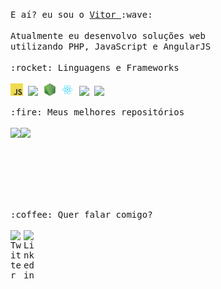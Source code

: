 <p>
  <samp>
     E aí? eu sou o <a href="https://www.linkedin.com/in/vitor-serrano/"> Vitor </a> :wave:
    <br />
    <br />Atualmente eu desenvolvo soluções web
    <br />utilizando PHP, JavaScript e AngularJS
    <br />
    <br />
    :rocket: Linguagens e Frameworks
    <br />
    <br /><code><img height="20" src="https://raw.githubusercontent.com/github/explore/80688e429a7d4ef2fca1e82350fe8e3517d3494d/topics/javascript/javascript.png"></code>
    <code><img height="20" src="https://user-images.githubusercontent.com/51726945/87152548-4d851a00-c28c-11ea-9f39-5a799361f051.png"></code>
    <code><img height="20" src="https://raw.githubusercontent.com/github/explore/80688e429a7d4ef2fca1e82350fe8e3517d3494d/topics/nodejs/nodejs.png"></code>
    <code><img height="20" src="https://raw.githubusercontent.com/github/explore/80688e429a7d4ef2fca1e82350fe8e3517d3494d/topics/react/react.png"></code>               <code><img height="20" src="https://user-images.githubusercontent.com/51726945/87152893-e7e55d80-c28c-11ea-8f0e-401da92bcdad.png"></code>
    <code><img height="20" src="https://user-images.githubusercontent.com/51726945/87152732-9ccb4a80-c28c-11ea-8868-09cacaa16dc6.png"></code>
  </samp>
</p>
<p>
  <samp>
    :fire: Meus melhores repositórios
    <br />
    <br />
    <a href="https://github.com/vitorserrano/ecoleta">
      <img align="left" src="https://github-readme-stats.anuraghazra1.vercel.app/api/pin/?username=vitorserrano&repo=ecoleta&title_color=fff&icon_color=79ff97&text_color=9f9f9f&bg_color=151515" />
    </a>
    <a href="https://github.com/vitorserrano/coronadev">
      <img align="left" src="https://github-readme-stats.anuraghazra1.vercel.app/api/pin/?username=vitorserrano&repo=coronadev&title_color=fff&icon_color=79ff97&text_color=9f9f9f&bg_color=151515" />
    </a>
    <br />
    <br />
    <br />
    <br />
  </samp>
</p>
<br>
<br>
<p>
  <samp>
     :coffee: Quer falar comigo?
    <br />
    <br />
    <a href="https://twitter.com/virtuzera">
      <img align="left" alt="Twitter" width="21px" src="https://raw.githubusercontent.com/anuraghazra/anuraghazra/master/assets/twitter.svg" />
    </a>
    <a href="https://www.linkedin.com/in/vitor-serrano/">
      <img align="left" alt="Linkedin" width="21px" src="https://user-images.githubusercontent.com/51726945/87342987-8c340200-c522-11ea-941d-b00a2254696a.png" />
    </a>
  </samp>
</p>
